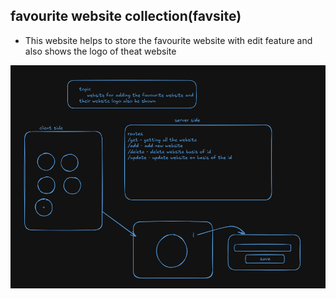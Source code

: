 ## favourite website collection(favsite)
- This website helps to store the favourite website with edit feature and also shows the logo of theat website

<img src="design.png">